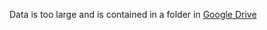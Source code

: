 Data is too large and is contained in a folder in [Google Drive](https://drive.google.com/drive/folders/1a0n-NMq7w3JVi8Uqd9f58lnLSFnOSaRh?usp=share_link)
